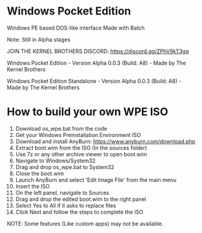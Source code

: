 # Windows Pocket Edition
Windows PE based DOS-like interface
Made with Batch

Note: Still in Alpha stages

JOIN THE KERNEL BROTHERS DISCORD: https://discord.gg/ZPhV9kT3gq


Windows Pocket Edition - Version Alpha 0.0.3 (Build: A8) - Made by The Kernel Brothers

Windows Pocket Edition Standalone - Version Alpha 0.0.3 (Build: A8) - Made by The Kernel Brothers

# How to build your own WPE ISO

1) Download os_wpe.bat from the code
2) Get your Windows Preinstallation Environment ISO
3) Download and install AnyBurn: https://www.anyburn.com/download.php
4) Extract boot.wim from the ISO (In the sources folder)
5) Use 7z or any other archive viewer to open boot.wim
6) Navigate to Windows/System32
7) Drag and drop os_wpe.bat to System32
8) Close the boot.wim
9) Launch AnyBurn and select 'Edit Image File' from the main menu
10) Insert the ISO
11) On the left panel, navigate to Sources
12) Drag and drop the edited boot.wim to the right panel
13) Select Yes to All if it asks to replace files
14) Click Next and follow the steps to complete the ISO

NOTE: Some features (Like custom apps) may not be available.
